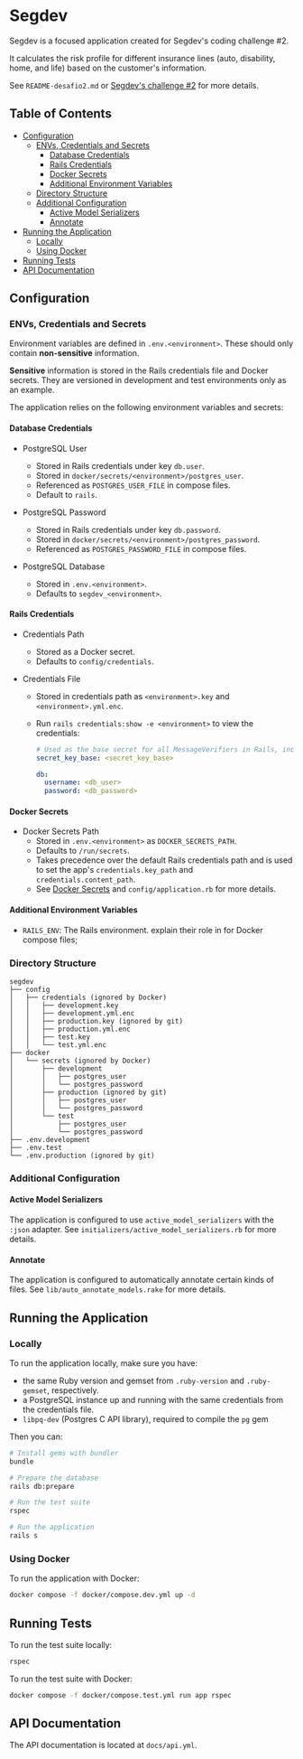 # Segdev

Segdev is a focused application created for Segdev's coding challenge #2.

It calculates the risk profile for different insurance lines (auto, disability, home, and life) based on the customer's information.

See `README-desafio2.md` or [Segdev's challenge #2](https://github.com/segdev-tecnologia/vagas/blob/main/backend/desafio2/README.md) for more details.

## Table of Contents

- [Configuration](#configuration)
  - [ENVs, Credentials and Secrets](#envs-credentials-and-secrets)
    - [Database Credentials](#database-credentials)
    - [Rails Credentials](#rails-credentials)
    - [Docker Secrets](#docker-secrets)
    - [Additional Environment Variables](#additional-environment-variables)
  - [Directory Structure](#directory-structure)
  - [Additional Configuration](#additional-configuration)
    - [Active Model Serializers](#active-model-serializers)
    - [Annotate](#annotate)
- [Running the Application](#running-the-application)
  - [Locally](#locally)
  - [Using Docker](#using-docker)
- [Running Tests](#running-tests)
- [API Documentation](#api-documentation)

## Configuration

### ENVs, Credentials and Secrets

Environment variables are defined in `.env.<environment>`. These should only contain **non-sensitive** information.

**Sensitive** information is stored in the Rails credentials file and Docker secrets. They are versioned in development and test environments only as an example.

The application relies on the following environment variables and secrets:

#### **Database Credentials**

- PostgreSQL User
  - Stored in Rails credentials under key `db.user`.
  - Stored in `docker/secrets/<environment>/postgres_user`.
  - Referenced as `POSTGRES_USER_FILE` in compose files.
  - Default to `rails`.

- PostgreSQL Password
  - Stored in Rails credentials under key `db.password`.
  - Stored in `docker/secrets/<environment>/postgres_password`.
  - Referenced as `POSTGRES_PASSWORD_FILE` in compose files.

- PostgreSQL Database
  - Stored in `.env.<environment>`.
  - Defaults to `segdev_<environment>`.
  
#### **Rails Credentials**

- Credentials Path
  - Stored as a Docker secret.
  - Defaults to `config/credentials`.

- Credentials File
  - Stored in credentials path as `<environment>.key` and `<environment>.yml.enc`.
  - Run `rails credentials:show -e <environment>` to view the credentials:

    ``` yaml
    # Used as the base secret for all MessageVerifiers in Rails, including the one protecting cookies.
    secret_key_base: <secret_key_base>

    db:
      username: <db_user>
      password: <db_password>
    ```

#### **Docker Secrets**

- Docker Secrets Path
  - Stored in `.env.<environment>` as `DOCKER_SECRETS_PATH`.
  - Defaults to `/run/secrets`.
  - Takes precedence over the default Rails credentials path and is used to set the app's `credentials.key_path` and `credentials.content_path`.
  - See [Docker Secrets](https://docs.docker.com/compose/use-secrets/) and `config/application.rb` for more details.

#### **Additional Environment Variables**

- `RAILS_ENV`: The Rails environment. explain their role in for Docker compose files;

### Directory Structure

``` plaintext
segdev
├── config
│   ├── credentials (ignored by Docker)
│   │   ├── development.key
│   │   ├── development.yml.enc
│   │   ├── production.key (ignored by git)
│   │   ├── production.yml.enc
│   │   ├── test.key
│   │   └── test.yml.enc
├── docker
│   └── secrets (ignored by Docker)
│       ├── development
│       │   ├── postgres_user
│       │   └── postgres_password
│       ├── production (ignored by git)
│       │   ├── postgres_user
│       │   └── postgres_password
│       └── test
│           ├── postgres_user
│           └── postgres_password
├── .env.development
├── .env.test
└── .env.production (ignored by git)
```

### Additional Configuration

#### Active Model Serializers

The application is configured to use `active_model_serializers` with the `:json` adapter. See `initializers/active_model_serializers.rb` for more details.

#### Annotate

The application is configured to automatically annotate certain kinds of files. See `lib/auto_annotate_models.rake` for more details.

## Running the Application

### Locally

To run the application locally, make sure you have:

- the same Ruby version and gemset from `.ruby-version` and `.ruby-gemset`, respectively.
- a PostgreSQL instance up and running with the same credentials from the credentials file.
- `libpq-dev` (Postgres C API library), required to compile the `pg` gem

Then you can:

``` bash
# Install gems with bundler
bundle

# Prepare the database
rails db:prepare

# Run the test suite
rspec

# Run the application
rails s
```

### Using Docker

To run the application with Docker:

``` bash
docker compose -f docker/compose.dev.yml up -d
```

## Running Tests

To run the test suite locally:

``` bash
rspec
```

To run the test suite with Docker:

``` bash
docker compose -f docker/compose.test.yml run app rspec
```

## API Documentation

The API documentation is located at `docs/api.yml`.

